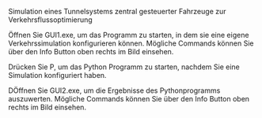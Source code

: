<p>Simulation eines Tunnelsystems zentral gesteuerter Fahrzeuge zur Verkehrsflussoptimierung</p>
<p>&Ouml;ffnen Sie GUI1.exe, um das Programm zu starten, in dem sie eine eigene Verkehrssimulation konfigurieren k&ouml;nnen. M&ouml;gliche Commands k&ouml;nnen Sie &uuml;ber den Info Button oben rechts im Bild einsehen.</p>
<p>Dr&uuml;cken Sie P, um das Python Programm zu starten, nachdem Sie eine Simulation konfiguriert haben.</p>
<p>D&Ouml;ffnen Sie GUI2.exe, um die Ergebnisse des Pythonprogramms auszuwerten. M&ouml;gliche Commands k&ouml;nnen Sie &uuml;ber den Info Button oben rechts im Bild einsehen.</p>
